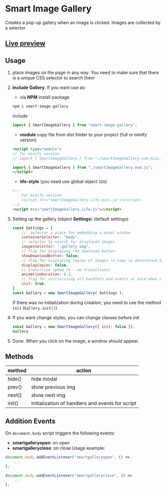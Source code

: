# Smart Image Gallery
Creates a pop-up gallery when an image is clicked. Images are collected by a selector.
## [Live preview](https://garoncode.github.io/smart-image-gallery/)
## Usage
1. place images on the page in any way. You need to make sure that there is a unique CSS selector to search them
   
2. **Include Gallery**.
    If you want use as:
    - via **NPM**
    install package
    ```bash
    npm i smart-image-gallery
    ```
    include
    ```js
    import { SmartImageGallery } from "smart-image-gallery";
    ```
    - **module**
    copy file from dist folder to your project (full or minify version)
    ```html
    <script type="module">
    // for minify version 
    // import { SmartImageGallery } from "./smartImageGallery.esm.mini.js";

    import { SmartImageGallery } from "./smartImageGallery.esm.js";
    </script>
    ```
    - **iife-style** (you need use global object `SIG`)
    ```html
    <!--
        For minify version
        <script src="smartImageGallery.iife.mini.js"></script>
    -->
    <script src="smartImageGallery.iife.js"></script>
    ```
3. Setting up the gallery (object **Settings**)
   (default settings)
    ```js
    const Settings = {
        //  selector a place for embedding a modal window
        containerSelector: "body", 
        // selector to search for displayed images
        imagesSelector: ".gallery img", 
        // flag for displaying the download button
        showDownloadButton: false,
        // flag for displaying copies of images (a copy is determined by an identical src)
        displayCopies: false,
        // transition speed (0 - no transitions)
        animationDuration: 0.3,
        // flag for initializing all handlers and events at once when creating
        init: true,
    }
    const Gallery = new SmartImageGallery( Settings );
    ```
    If there was no initialization during creation, you need to use the method `init` (`Gallery.init()`)

5. If you want change styles, you can change classes before init
    ```js
    const Gallery = new SmartImageGallery({ init: false });
    Gallery
    ```
6. Done. When you click on the image, a window should appear.


## Methods
| method | action |
| --- | --- |
| hide() | hide modal |
| prev() | show previous img |
| next() | show next img |
| init() | initialization of handlers and events for script |

## Addition Events
On `document.body` script triggers the following events:
- **smartgalleryopen**:  on open
- **smartgalleryclose**: on close
Usage example:
```js
document.body.addEventListener("smartgalleryopen", () =>
    ...
);

document.body.addEventListener("smartgalleryclose", () =>
    ...
);
```
